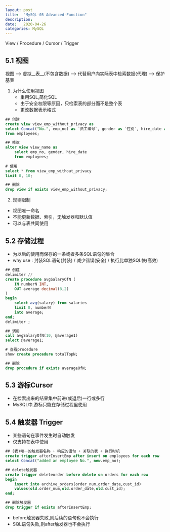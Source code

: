 ```yaml
---
layout: post
title:  "MySQL-05 Advanced-Function"
description: 
date:   2020-04-26
categories: MySQL
---
```

View / Procedure / Cursor / Trigger


## 5.1 视图

视图 --> 虚拟__表__(不包含数据) --> 代替用户向实际表中检索数据(代理) --> 保护基表

1. 为什么使用视图
   - 重用SQL,简化SQL
   - 由于安全权限等原因，只检索表的部分而不是整个表
   - 更改数据表示格式

```sql
## 创建
create view view_emp_without_privacy as
select Concat("No.", emp_no) as `员工编号`, gender as `性别`, hire_date as `入职日期`
from employees;

## 修改
alter view view_name as
	select emp_no, gender, hire_date
	from employees;
	
# 使用
select * from view_emp_without_privacy
limit 0, 10;

## 删除
drop view if exists view_emp_without_privacy;
```

2. 规则限制

- 视图唯一命名
- 不能更新数据、索引，无触发器和默认值
- 可以与表共同使用

## 5.2 存储过程

- 为以后的使用而保存的一条或者多条SQL语句的集合
- why use : 封装SQL语句(封装) / 减少错误(安全) / 执行比单独SQL快(高效)

```sql
## 创建
delimiter //
create procedure avgSalaryOfN (
	IN numberN INT,
    OUT average decimal(8,2)
)
begin
	select avg(salary) from salaries
	limit 0, numberN
	into average;
end;
delimiter ;

## 调用
call avgSalaryOfN(10, @average1)
select @average1;

# 查看procedure
show create procedure totalTopN;

## 删除
drop procedure if exists averageOfN;
```

## 5.3 游标Cursor

- 在检索出来的结果集中前进(或退后)一行或多行
- MySQL中,游标只能在存储过程里使用

## 5.4 触发器 Trigger

- 某些语句在事件发生时自动触发
- 仅支持在表中使用

``` sql
## (表)唯一的触发器名称 + 响应的语句 + 关联的表 + 执行时机
create trigger afterInsertEmp after insert on employees for each row
select Concat("added an employee No.", new.emp_no);

## delete触发器
create trigger deleteorder before delete on orders for each row
begin
	insert into archive_orders(order_num,order_date,cust_id)
	values(old.order_num,old.order_date,old.cust_id);
end;

## 删除触发器
drop trigger if exists afterInsertEmp;
```

- before触发器失败,则后续的语句也不会执行
- SQL语句失败,则after触发器也不会执行


